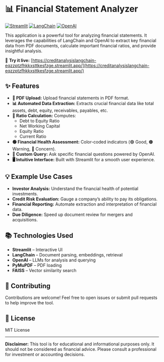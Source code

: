 # 📊 Financial Statement Analyzer

[![Streamlit](https://img.shields.io/badge/Streamlit-App-blueviolet)](https://streamlit.io/)
[![LangChain](https://img.shields.io/badge/LangChain-Framework-green)](https://python.langchain.com/docs/get_started/introduction)
[![OpenAI](https://img.shields.io/badge/OpenAI-API-red)](https://openai.com/api/)

This application is a powerful tool for analyzing financial statements. It leverages the capabilities of LangChain and OpenAI to extract key financial data from PDF documents, calculate important financial ratios, and provide insightful analysis.

🔗 **Try it live:** [https://creditanalysislangchain-eqzzptzfhkkxsttkesfzge.streamlit.app/](https://creditanalysislangchain-eqzzptzfhkkxsttkesfzge.streamlit.app/)

## ✨ Features

- **📄 PDF Upload:** Upload financial statements in PDF format.
- **📊 Automated Data Extraction:** Extracts crucial financial data like total assets, debt, equity, receivables, payables, etc.
- **🧮 Ratio Calculation:** Computes:
  - Debt to Equity Ratio
  - Net Working Capital
  - Equity Ratio
  - Current Ratio
- **🟢 Financial Health Assessment:** Color-coded indicators (🟢 Good, 🟠 Warning, 🔴 Concern).
- **🤖 Custom Query:** Ask specific financial questions powered by OpenAI.
- **🖥️ Intuitive Interface:** Built with Streamlit for a smooth user experience.

## 💡 Example Use Cases

- **Investor Analysis:** Understand the financial health of potential investments.
- **Credit Risk Evaluation:** Gauge a company’s ability to pay its obligations.
- **Financial Reporting:** Automate extraction and interpretation of financial data.
- **Due Diligence:** Speed up document review for mergers and acquisitions.

## 📚 Technologies Used

- **Streamlit** – Interactive UI
- **LangChain** – Document parsing, embeddings, retrieval
- **OpenAI** – LLMs for analysis and querying
- **PyMuPDF** – PDF loading
- **FAISS** – Vector similarity search

## 🤝 Contributing

Contributions are welcome! Feel free to open issues or submit pull requests to help improve the tool.

## 📄 License

MIT License

---

**Disclaimer:** This tool is for educational and informational purposes only. It should not be considered as financial advice. Please consult a professional for investment or accounting decisions.
